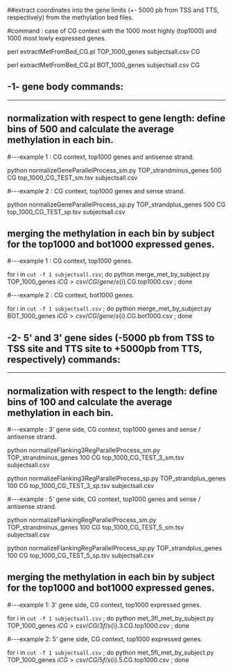 ##extract coordinates into the gene limits (+- 5000 pb from TSS and TTS, respectively) from the methylation bed files.

#command : case of CG context with the 1000 most highly (top1000) and 1000 most lowly expressed genes. 

perl extractMetFromBed_CG.pl TOP_1000_genes subjectsall.csv CG

perl extractMetFromBed_CG.pl BOT_1000_genes subjectsall.csv CG



##  -1- gene body commands:
---------------------------

## normalization with respect to gene length: define bins of 500 and calculate the average methylation in each bin.

#---example 1 : CG context, top1000 genes and antisense strand.

python normalizeGeneParallelProcess_sm.py TOP_strandminus_genes 500 CG top_1000_CG_TEST_sm.tsv subjectsall.csv

#---example 2 : CG context, top1000 genes and sense strand.

python normalizeGeneParallelProcess_sp.py TOP_strandplus_genes 500 CG top_1000_CG_TEST_sp.tsv subjectsall.csv



## merging the methylation in each bin by subject for the top1000 and bot1000 expressed genes.

#---example 1 : CG context, top1000 genes.

for i in `cut -f 1 subjectsall.csv`; do python merge_met_by_subject.py TOP_1000_genes $i CG > csv/CG/gene/s${i}.CG.top1000.csv ; done

#---example 2 : CG context, bot1000 genes.

for i in `cut -f 1 subjectsall.csv` ; do python merge_met_by_subject.py BOT_1000_genes $i CG > csv/CG/gene/s${i}.CG.bot1000.csv ; done





## -2-  5' and 3' gene sides (-5000 pb from TSS to TSS site and TTS site to +5000pb from TTS, respectively) commands:
------------------------------------------------------------------------------------------------------------------------

## normalization with respect to the length: define bins of 100 and calculate the average methylation in each bin.

#---example : 3' gene side, CG context, top1000 genes and sense / antisense strand.

python normalizeFlanking3RegParallelProcess_sm.py TOP_strandminus_genes 100 CG top_1000_CG_TEST_3_sm.tsv subjectsall.csv

python normalizeFlanking3RegParallelProcess_sp.py TOP_strandplus_genes 100 CG top_1000_CG_TEST_3_sp.tsv subjectsall.csv

#---example : 5' gene side, CG context, top1000 genes and sense / antisense strand.

python normalizeFlankingRegParallelProcess_sm.py TOP_strandminus_genes 100 CG top_1000_CG_TEST_5_sm.tsv subjectsall.csv

python normalizeFlankingRegParallelProcess_sp.py TOP_strandplus_genes 100 CG top_1000_CG_TEST_5_sp.tsv subjectsall.csv



## merging the methylation in each bin by subject for the top1000 and bot1000 expressed genes.

#---example 1: 3' gene side, CG context, top1000 expressed genes.

for i in `cut -f 1 subjectsall.csv` ; do python met_3fl_met_by_subject.py TOP_1000_genes $i CG > csv/CG/3f/s${i}.3.CG.top1000.csv ; done

#---example 2: 5' gene side, CG context, top1000 expressed genes.

for i in `cut -f 1 subjectsall.csv` ; do python met_5fl_met_by_subject.py TOP_1000_genes $i CG > csv/CG/5f/s${i}.5.CG.top1000.csv ; done
